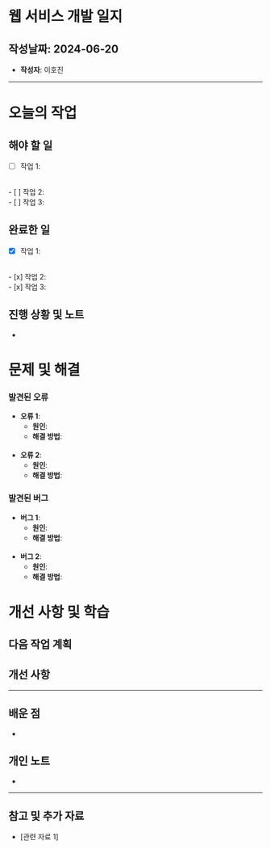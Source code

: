 # 웹 서비스 개발 일지

## 작성날짜: 2024-06-20

- **작성자**: 이호진

---
# 오늘의 작업

## 해야 할 일
- [ ] 작업 1: 
<br>
- [ ] 작업 2: 
<br>
- [ ] 작업 3: 

## 완료한 일
- [x] 작업 1: 
<br>
- [x] 작업 2: 
<br>
- [x] 작업 3: 

## 진행 상황 및 노트
- 

# 문제 및 해결

### 발견된 오류
- **오류 1**:
  - **원인**: 
  - **해결 방법**: 
  <br>
- **오류 2**: 
  - **원인**: 
  - **해결 방법**: 

### 발견된 버그
- **버그 1**: 
  - **원인**: 
  - **해결 방법**: 
  <br>
- **버그 2**: 
  - **원인**: 
  - **해결 방법**: 

# 개선 사항 및 학습
## 다음 작업 계획

## 개선 사항

---

## 배운 점
- 
## 개인 노트
- 


---

## 참고 및 추가 자료
- [관련 자료 1]